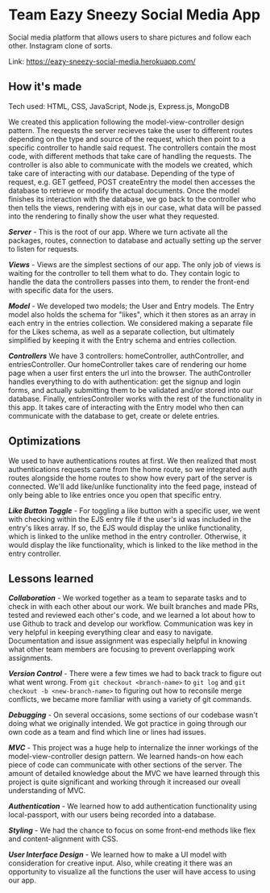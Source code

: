# Team Eazy Sneezy Social Media App

Social media platform that allows users to share pictures and follow each other. Instagram clone of sorts.

Link: https://eazy-sneezy-social-media.herokuapp.com/

## How it's made

Tech used: HTML, CSS, JavaScript, Node.js, Express.js, MongoDB

We created this application following the model-view-controller design pattern. The requests the server recieves take the user to different routes depending on the type and source of the request, which then point to a specific controller to handle said request. The controllers contain the most code, with different methods that take care of handling the requests. The controller is also able to communicate with the models we created, which take care of interacting with our database. Depending of the type of request, e.g. GET getfeed, POST createEntry the model then accesses the database to retrieve or modify the actual documents. Once the model finishes its interaction with the database, we go back to the controller who then tells the views, rendering with ejs in our case, what data will be passed into the rendering to finally show the user what they requested.


_**Server**_ - This is the root of our app. Where we turn activate all the packages, routes, connection to database and actually setting up the server to listen for requests. 

_**Views**_ - Views are the simplest sections of our app. The only job of views is waiting for the controller to tell them what to do. They contain logic to handle the data the controllers passes into them, to render the front-end with specific data for the users.

_**Model**_ - We developed two models; the User and Entry models. The Entry model also holds the schema for "likes", which it then stores as an array in each entry in the entries collection. We considered making a separate file for the Likes schema, as well as a separate collection, but ultimately simplified by keeping it with the Entry schema and entries collection.

_**Controllers**_ We have 3 controllers: homeController, authController, and entriesController. Our homeController takes care of rendering our home page when a user first enters the url into the browser. The authController handles everything to do with authentication: get the signup and login forms, and actually submitting them to be validated and/or stored into our database. Finally, entriesController works with the rest of the functionality in this app. It takes care of interacting with the Entry model who then can communicate with the database to get, create or delete entries.  

## Optimizations

We used to have authentications routes at first. We then realized that most authentications requests came from the home route, so we integrated auth routes alongside the home routes to show how every part of the server is connected. We'll add like/unlike functionality into the feed page, instead of only being able to like entries once you open that specific entry.

_**Like Button Toggle**_ - For toggling a like button with a specific user, we went with checking within the EJS entry file if the user's id was included in the entry's likes array. If so, the EJS would display the unlike functionality, which is linked to the unlike method in the entry controller. Otherwise, it would display the like functionality, which is linked to the like method in the entry controller.

## Lessons learned

_**Collaboration**_ - We worked together as a team to separate tasks and to check in with each other about our work. We built branches and made PRs, tested and reviewed each other's code, and we learned a lot about how to use Github to track and develop our workflow.  Communication was key in very helpful in keeping everything clear and easy to navigate.  Documentation and issue assignment was especially helpful in knowing what other team members are focusing to prevent overlapping work assignments.

_**Version Control**_ - There were a few times we had to back track to figure out what went wrong. From `git checkout <branch-name>` to `git log` and `git checkout -b <new-branch-name>` to figuring out how to reconsile merge conflicts, we became more familiar with using a variety of git commands.  

_**Debugging**_ - On several occasions, some sections of our codebase wasn't doing what we originally intended. We got practice in going through our own code as a team and find which line or lines had issues. 

_**MVC**_ - This project was a huge help to internalize the inner workings of the model-view-controller design pattern. We learned hands-on how each piece of code can communicate with other sections of the server.  The amount of detailed knowledge about the MVC we have learned through this project is quite significant and working through it increased our oveall understanding of MVC.

_**Authentication**_ - We learned how to add authentication functionality using local-passport, with our users being recorded into a database.

_**Styling**_ - We had the chance to focus on some front-end methods like flex and content-alignment with CSS.

_**User Interface Design**_ - We learned how to make a UI model with consideration for creative input.  Also, while creating it there was an opportunity to visualize all the functions the user will have access to using our app.

